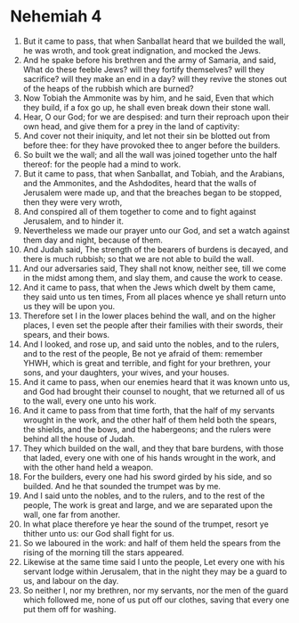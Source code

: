 ﻿# Nehemiah 4
1. But it came to pass, that when Sanballat heard that we builded the wall, he was wroth, and took great indignation, and mocked the Jews. 
2. And he spake before his brethren and the army of Samaria, and said, What do these feeble Jews? will they fortify themselves? will they sacrifice? will they make an end in a day? will they revive the stones out of the heaps of the rubbish which are burned? 
3. Now Tobiah the Ammonite was by him, and he said, Even that which they build, if a fox go up, he shall even break down their stone wall. 
4. Hear, O our God; for we are despised: and turn their reproach upon their own head, and give them for a prey in the land of captivity: 
5. And cover not their iniquity, and let not their sin be blotted out from before thee: for they have provoked thee to anger before the builders. 
6. So built we the wall; and all the wall was joined together unto the half thereof: for the people had a mind to work. 
7.  But it came to pass, that when Sanballat, and Tobiah, and the Arabians, and the Ammonites, and the Ashdodites, heard that the walls of Jerusalem were made up, and that the breaches began to be stopped, then they were very wroth, 
8. And conspired all of them together to come and to fight against Jerusalem, and to hinder it. 
9. Nevertheless we made our prayer unto our God, and set a watch against them day and night, because of them. 
10. And Judah said, The strength of the bearers of burdens is decayed, and there is much rubbish; so that we are not able to build the wall. 
11. And our adversaries said, They shall not know, neither see, till we come in the midst among them, and slay them, and cause the work to cease. 
12. And it came to pass, that when the Jews which dwelt by them came, they said unto us ten times, From all places whence ye shall return unto us they will be upon you. 
13.  Therefore set I in the lower places behind the wall, and on the higher places, I even set the people after their families with their swords, their spears, and their bows. 
14. And I looked, and rose up, and said unto the nobles, and to the rulers, and to the rest of the people, Be not ye afraid of them: remember YHWH, which is great and terrible, and fight for your brethren, your sons, and your daughters, your wives, and your houses. 
15. And it came to pass, when our enemies heard that it was known unto us, and God had brought their counsel to nought, that we returned all of us to the wall, every one unto his work. 
16. And it came to pass from that time forth, that the half of my servants wrought in the work, and the other half of them held both the spears, the shields, and the bows, and the habergeons; and the rulers were behind all the house of Judah. 
17. They which builded on the wall, and they that bare burdens, with those that laded, every one with one of his hands wrought in the work, and with the other hand held a weapon. 
18. For the builders, every one had his sword girded by his side, and so builded. And he that sounded the trumpet was by me. 
19.  And I said unto the nobles, and to the rulers, and to the rest of the people, The work is great and large, and we are separated upon the wall, one far from another. 
20. In what place therefore ye hear the sound of the trumpet, resort ye thither unto us: our God shall fight for us. 
21. So we laboured in the work: and half of them held the spears from the rising of the morning till the stars appeared. 
22. Likewise at the same time said I unto the people, Let every one with his servant lodge within Jerusalem, that in the night they may be a guard to us, and labour on the day. 
23. So neither I, nor my brethren, nor my servants, nor the men of the guard which followed me, none of us put off our clothes, saving that every one put them off for washing. 
